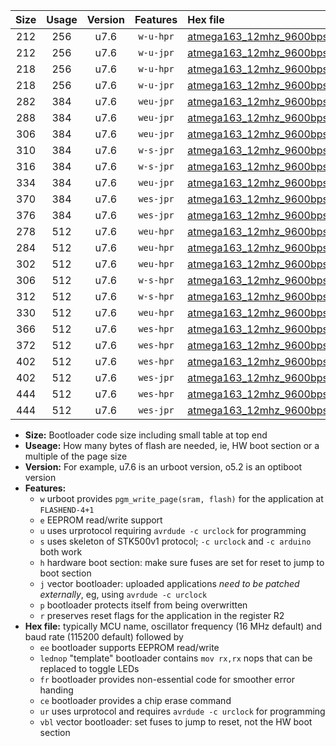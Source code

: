 |Size|Usage|Version|Features|Hex file|
|:-:|:-:|:-:|:-:|:--|
|212|256|u7.6|`w-u-hpr`|[atmega163_12mhz_9600bps_ur.hex](https://raw.githubusercontent.com/stefanrueger/urboot/main//atmega163_12mhz_9600bps_ur.hex)|
|212|256|u7.6|`w-u-jpr`|[atmega163_12mhz_9600bps_ur_vbl.hex](https://raw.githubusercontent.com/stefanrueger/urboot/main//atmega163_12mhz_9600bps_ur_vbl.hex)|
|218|256|u7.6|`w-u-hpr`|[atmega163_12mhz_9600bps_lednop_ur.hex](https://raw.githubusercontent.com/stefanrueger/urboot/main//atmega163_12mhz_9600bps_lednop_ur.hex)|
|218|256|u7.6|`w-u-jpr`|[atmega163_12mhz_9600bps_lednop_ur_vbl.hex](https://raw.githubusercontent.com/stefanrueger/urboot/main//atmega163_12mhz_9600bps_lednop_ur_vbl.hex)|
|282|384|u7.6|`weu-jpr`|[atmega163_12mhz_9600bps_ee_ur_vbl.hex](https://raw.githubusercontent.com/stefanrueger/urboot/main//atmega163_12mhz_9600bps_ee_ur_vbl.hex)|
|288|384|u7.6|`weu-jpr`|[atmega163_12mhz_9600bps_ee_lednop_ur_vbl.hex](https://raw.githubusercontent.com/stefanrueger/urboot/main//atmega163_12mhz_9600bps_ee_lednop_ur_vbl.hex)|
|306|384|u7.6|`weu-jpr`|[atmega163_12mhz_9600bps_ee_lednop_fr_ur_vbl.hex](https://raw.githubusercontent.com/stefanrueger/urboot/main//atmega163_12mhz_9600bps_ee_lednop_fr_ur_vbl.hex)|
|310|384|u7.6|`w-s-jpr`|[atmega163_12mhz_9600bps_vbl.hex](https://raw.githubusercontent.com/stefanrueger/urboot/main//atmega163_12mhz_9600bps_vbl.hex)|
|316|384|u7.6|`w-s-jpr`|[atmega163_12mhz_9600bps_lednop_vbl.hex](https://raw.githubusercontent.com/stefanrueger/urboot/main//atmega163_12mhz_9600bps_lednop_vbl.hex)|
|334|384|u7.6|`weu-jpr`|[atmega163_12mhz_9600bps_ee_lednop_fr_ce_ur_vbl.hex](https://raw.githubusercontent.com/stefanrueger/urboot/main//atmega163_12mhz_9600bps_ee_lednop_fr_ce_ur_vbl.hex)|
|370|384|u7.6|`wes-jpr`|[atmega163_12mhz_9600bps_ee_vbl.hex](https://raw.githubusercontent.com/stefanrueger/urboot/main//atmega163_12mhz_9600bps_ee_vbl.hex)|
|376|384|u7.6|`wes-jpr`|[atmega163_12mhz_9600bps_ee_lednop_vbl.hex](https://raw.githubusercontent.com/stefanrueger/urboot/main//atmega163_12mhz_9600bps_ee_lednop_vbl.hex)|
|278|512|u7.6|`weu-hpr`|[atmega163_12mhz_9600bps_ee_ur.hex](https://raw.githubusercontent.com/stefanrueger/urboot/main//atmega163_12mhz_9600bps_ee_ur.hex)|
|284|512|u7.6|`weu-hpr`|[atmega163_12mhz_9600bps_ee_lednop_ur.hex](https://raw.githubusercontent.com/stefanrueger/urboot/main//atmega163_12mhz_9600bps_ee_lednop_ur.hex)|
|302|512|u7.6|`weu-hpr`|[atmega163_12mhz_9600bps_ee_lednop_fr_ur.hex](https://raw.githubusercontent.com/stefanrueger/urboot/main//atmega163_12mhz_9600bps_ee_lednop_fr_ur.hex)|
|306|512|u7.6|`w-s-hpr`|[atmega163_12mhz_9600bps.hex](https://raw.githubusercontent.com/stefanrueger/urboot/main//atmega163_12mhz_9600bps.hex)|
|312|512|u7.6|`w-s-hpr`|[atmega163_12mhz_9600bps_lednop.hex](https://raw.githubusercontent.com/stefanrueger/urboot/main//atmega163_12mhz_9600bps_lednop.hex)|
|330|512|u7.6|`weu-hpr`|[atmega163_12mhz_9600bps_ee_lednop_fr_ce_ur.hex](https://raw.githubusercontent.com/stefanrueger/urboot/main//atmega163_12mhz_9600bps_ee_lednop_fr_ce_ur.hex)|
|366|512|u7.6|`wes-hpr`|[atmega163_12mhz_9600bps_ee.hex](https://raw.githubusercontent.com/stefanrueger/urboot/main//atmega163_12mhz_9600bps_ee.hex)|
|372|512|u7.6|`wes-hpr`|[atmega163_12mhz_9600bps_ee_lednop.hex](https://raw.githubusercontent.com/stefanrueger/urboot/main//atmega163_12mhz_9600bps_ee_lednop.hex)|
|402|512|u7.6|`wes-hpr`|[atmega163_12mhz_9600bps_ee_lednop_fr.hex](https://raw.githubusercontent.com/stefanrueger/urboot/main//atmega163_12mhz_9600bps_ee_lednop_fr.hex)|
|402|512|u7.6|`wes-jpr`|[atmega163_12mhz_9600bps_ee_lednop_fr_vbl.hex](https://raw.githubusercontent.com/stefanrueger/urboot/main//atmega163_12mhz_9600bps_ee_lednop_fr_vbl.hex)|
|444|512|u7.6|`wes-hpr`|[atmega163_12mhz_9600bps_ee_lednop_fr_ce.hex](https://raw.githubusercontent.com/stefanrueger/urboot/main//atmega163_12mhz_9600bps_ee_lednop_fr_ce.hex)|
|444|512|u7.6|`wes-jpr`|[atmega163_12mhz_9600bps_ee_lednop_fr_ce_vbl.hex](https://raw.githubusercontent.com/stefanrueger/urboot/main//atmega163_12mhz_9600bps_ee_lednop_fr_ce_vbl.hex)|

- **Size:** Bootloader code size including small table at top end
- **Useage:** How many bytes of flash are needed, ie, HW boot section or a multiple of the page size
- **Version:** For example, u7.6 is an urboot version, o5.2 is an optiboot version
- **Features:**
  + `w` urboot provides `pgm_write_page(sram, flash)` for the application at `FLASHEND-4+1`
  + `e` EEPROM read/write support
  + `u` uses urprotocol requiring `avrdude -c urclock` for programming
  + `s` uses skeleton of STK500v1 protocol; `-c urclock` and `-c arduino` both work
  + `h` hardware boot section: make sure fuses are set for reset to jump to boot section
  + `j` vector bootloader: uploaded applications *need to be patched externally*, eg, using `avrdude -c urclock`
  + `p` bootloader protects itself from being overwritten
  + `r` preserves reset flags for the application in the register R2
- **Hex file:** typically MCU name, oscillator frequency (16 MHz default) and baud rate (115200 default) followed by
  + `ee` bootloader supports EEPROM read/write
  + `lednop` "template" bootloader contains `mov rx,rx` nops that can be replaced to toggle LEDs
  + `fr` bootloader provides non-essential code for smoother error handing
  + `ce` bootloader provides a chip erase command
  + `ur` uses urprotocol and requires `avrdude -c urclock` for programming
  + `vbl` vector bootloader: set fuses to jump to reset, not the HW boot section
